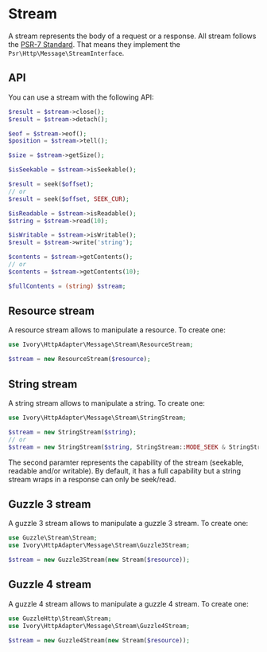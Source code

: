 # Stream

A stream represents the body of a request or a response. All stream follows the
[PSR-7 Standard](https://github.com/php-fig/fig-standards/blob/master/proposed/http-message.md). That means they
implement the `Psr\Http\Message\StreamInterface`.

## API

You can use a stream with the following API:

``` php
$result = $stream->close();
$result = $stream->detach();

$eof = $stream->eof();
$position = $stream->tell();

$size = $stream->getSize();

$isSeekable = $stream->isSeekable();

$result = seek($offset);
// or
$result = seek($offset, SEEK_CUR);

$isReadable = $stream->isReadable();
$string = $stream->read(10);

$isWritable = $stream->isWritable();
$result = $stream->write('string');

$contents = $stream->getContents();
// or
$contents = $stream->getContents(10);

$fullContents = (string) $stream;
```

## Resource stream

A resource stream allows to manipulate a resource. To create one:

``` php
use Ivory\HttpAdapter\Message\Stream\ResourceStream;

$stream = new ResourceStream($resource);
```

## String stream

A string stream allows to manipulate a string. To create one:

``` php
use Ivory\HttpAdapter\Message\Stream\StringStream;

$stream = new StringStream($string);
// or
$stream = new StringStream($string, StringStream::MODE_SEEK & StringStream:MODE_READ & StringStream::MODE_WRITE);
```

The second paramter represents the capability of the stream (seekable, readable and/or writable). By default, it has
a full capability but a string stream wraps in a response can only be seek/read.

## Guzzle 3 stream

A guzzle 3 stream allows to manipulate a guzzle 3 stream. To create one:

``` php
use Guzzle\Stream\Stream;
use Ivory\HttpAdapter\Message\Stream\Guzzle3Stream;

$stream = new Guzzle3Stream(new Stream($resource));
```

## Guzzle 4 stream

A guzzle 4 stream allows to manipulate a guzzle 4 stream. To create one:

``` php
use GuzzleHttp\Stream\Stream;
use Ivory\HttpAdapter\Message\Stream\Guzzle4Stream;

$stream = new Guzzle4Stream(new Stream($resource));
```

